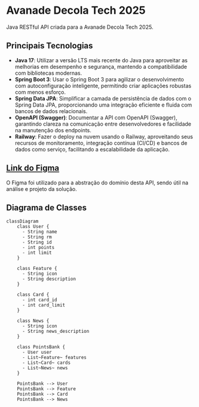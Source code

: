 # Avanade Decola Tech 2025

Java RESTful API criada para a Avanade Decola Tech 2025.

## Principais Tecnologias

- **Java 17**: Utilizar a versão LTS mais recente do Java para aproveitar as melhorias em desempenho e segurança, mantendo a compatibilidade com bibliotecas modernas.
- **Spring Boot 3**: Usar o Spring Boot 3 para agilizar o desenvolvimento com autoconfiguração inteligente, permitindo criar aplicações robustas com menos esforço.
- **Spring Data JPA**: Simplificar a camada de persistência de dados com o Spring Data JPA, proporcionando uma integração eficiente e fluida com bancos de dados relacionais.
- **OpenAPI (Swagger)**: Documentar a API com OpenAPI (Swagger), garantindo clareza na comunicação entre desenvolvedores e facilidade na manutenção dos endpoints.
- **Railway**: Fazer o deploy na nuvem usando o Railway, aproveitando seus recursos de monitoramento, integração contínua (CI/CD) e bancos de dados como serviço, facilitando a escalabilidade da aplicação.

## [Link do Figma](https://www.figma.com/design/knpwsiFiO6HBIf2jSXbKHc/DIO---Decola-Tech-Avanade-2025?node-id=0-1&m=dev&t=zvDPf4u91VSOX124-1)

O Figma foi utilizado para a abstração do domínio desta API, sendo útil na análise e projeto da solução.

## Diagrama de Classes

```mermaid
classDiagram
    class User {
      - String name
      - String rm
      - String id
      - int points
      - int limit
    }
    
    class Feature {
      - String icon
      - String description
    }
    
    class Card {
      - int card_id
      - int card_limit
    }
    
    class News {
      - String icon
      - String news_description
    }

    class PointsBank {
      - User user
      - List~Feature~ features
      - List~Card~ cards
      - List~News~ news
    }
    
    PointsBank --> User
    PointsBank --> Feature
    PointsBank --> Card
    PointsBank --> News
```
